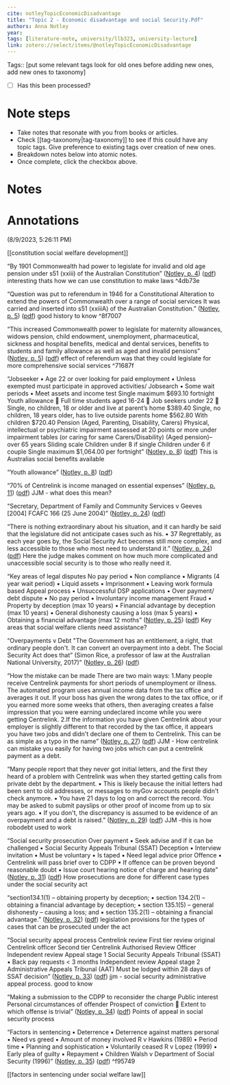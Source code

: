 ```yaml
---
cite: notleyTopicEconomicDisadvantage
title: "Topic 2 - Economic disadvantage and social Security.Pdf"
authors: Anna Notley
year: 
tags: [literature-note, university/llb323, university-lecture]
link: zotero://select/items/@notleyTopicEconomicDisadvantage
---
```


Tags:: [put some relevant tags look for old ones before adding new ones,  add new ones to taxonomy] 

- [ ] Has this been processed?

# Note steps
- Take notes that resonate with you from books or articles.
- Check [[tag-taxonomy|tag-taxonomy]] to see if this could have any topic tags. Give preference to existing tags over creation of new ones.
- Breakdown notes below into atomic notes.
- Once complete, click the checkbox above.



# Notes



# Annotations  
(8/9/2023, 5:26:11 PM)

[[constitution social welfare development]]

“By 1901 Commonwealth had power to legislate for invalid and old age pension under s51 (xxiii) of the Australian Constitution” ([Notley, p. 4](zotero://select/library/items/RMEE2KQQ)) ([pdf](zotero://open-pdf/library/items/EZKMKGLD?page=4&annotation=5BYZRAXP)) interesting thats how we can use constitution to make laws ^4db73e

“Question was put to referendum in 1946 for a Constitutional Alteration to extend the powers of Commonwealth over a range of social services It was carried and inserted into s51 (xxiiiA) of the Australian Constitution.” ([Notley, p. 5](zotero://select/library/items/RMEE2KQQ)) ([pdf](zotero://open-pdf/library/items/EZKMKGLD?page=5&annotation=QUQ7WG5E)) good history to know ^8f7007

“This increased Commonwealth power to legislate for maternity allowances, widows pension, child endowment, unemployment, pharmaceutical, sickness and hospital benefits, medical and dental services, benefits to students and family allowance as well as aged and invalid pensions” ([Notley, p. 5](zotero://select/library/items/RMEE2KQQ)) ([pdf](zotero://open-pdf/library/items/EZKMKGLD?page=5&annotation=KYWTQKNE)) effect of referendum was that they could legislate for more comprehensive social services ^71687f

“Jobseeker ▪ Age 22 or over looking for paid employment ▪ Unless exempted must participate in approved activities/ Jobsearch ▪ Some wait periods ▪ Meet assets and income test Single maximum $693.10 fortnight Youth allowance  Full time students aged 16-24  Job seekers under 22  Single, no children, 18 or older and live at parent’s home $389.40  Single, no children, 18 years older, has to live outside parents home $562.80 With children $720.40 Pension (Aged, Parenting, Disability, Carers) Physical, intellectual or psychiatric impairment assessed at 20 points or more under impairment tables (or caring for same Carers/Disability) (Aged pension)– over 65 years Sliding scale Children under 8 if single Children under 6 if couple Single maximum $1,064.00 per fortnight” ([Notley, p. 8](zotero://select/library/items/RMEE2KQQ)) ([pdf](zotero://open-pdf/library/items/EZKMKGLD?page=8&annotation=UIAT83J8)) This is Australias social benefits available

“Youth allowance” ([Notley, p. 8](zotero://select/library/items/RMEE2KQQ)) ([pdf](zotero://open-pdf/library/items/EZKMKGLD?page=8&annotation=A5VDWQAQ))

“70% of Centrelink is income managed on essential expenses” ([Notley, p. 11](zotero://select/library/items/RMEE2KQQ)) ([pdf](zotero://open-pdf/library/items/EZKMKGLD?page=11&annotation=SHSN6N8C)) JJM - what does this mean?

“Secretary, Department of Family and Community Services v Geeves [2004] FCAFC 166 (25 June 2004)” ([Notley, p. 24](zotero://select/library/items/RMEE2KQQ)) ([pdf](zotero://open-pdf/library/items/EZKMKGLD?page=24&annotation=DQ8JJN7J))

“There is nothing extraordinary about his situation, and it can hardly be said that the legislature did not anticipate cases such as his. ▪ 37 Regrettably, as each year goes by, the Social Security Act becomes still more complex, and less accessible to those who most need to understand it.” ([Notley, p. 24](zotero://select/library/items/RMEE2KQQ)) ([pdf](zotero://open-pdf/library/items/EZKMKGLD?page=24&annotation=WXBDVRBY)) Here the judge makes comment on how much more complicated and unaccessible social security is to those who really need it.

“Key areas of legal disputes No pay period ▪ Non compliance ▪ Migrants (4 year wait period) ▪ Liquid assets ▪ Imprisonment ▪ Leaving work formula based Appeal process ▪ Unsuccessful DSP applications ▪ Over payment/ debt dispute ▪ No pay period ▪ Involuntary income management Fraud ▪ Property by deception (max 10 years) ▪ Financial advantage by deception (max 10 years) ▪ General dishonesty causing a loss (max 5 years) ▪ Obtaining a financial advantage (max 12 moths” ([Notley, p. 25](zotero://select/library/items/RMEE2KQQ)) ([pdf](zotero://open-pdf/library/items/EZKMKGLD?page=25&annotation=444FTPQ8)) Key areas that social welfare clients need assistance?

“Overpayments v Debt "The Government has an entitlement, a right, that ordinary people don't. It can convert an overpayment into a debt. The Social Security Act does that” (Simon Rice, a professor of law at the Australian National University, 2017)” ([Notley, p. 26](zotero://select/library/items/RMEE2KQQ)) ([pdf](zotero://open-pdf/library/items/EZKMKGLD?page=26&annotation=XA44V9PV))

“How the mistake can be made There are two main ways: 1.Many people receive Centrelink payments for short periods of unemployment or illness. The automated program uses annual income data from the tax office and averages it out. If your boss has given the wrong dates to the tax office, or if you earned more some weeks that others, then averaging creates a false impression that you were earning undeclared income while you were getting Centrelink. 2.If the information you have given Centrelink about your employer is slightly different to that recorded by the tax office, it appears you have two jobs and didn't declare one of them to Centrelink. This can be as simple as a typo in the name” ([Notley, p. 27](zotero://select/library/items/RMEE2KQQ)) ([pdf](zotero://open-pdf/library/items/EZKMKGLD?page=27&annotation=JMM9CWC9)) JJM - How centrelink can mistake you easily for having two jobs which can put a centrelink payment as a debt.

“Many people report that they never got initial letters, and the first they heard of a problem with Centrelink was when they started getting calls from private debt by the department. ▪ This is likely because the initial letters had been sent to old addresses, or messages to myGov accounts people didn't check anymore. ▪ You have 21 days to log on and correct the record. You may be asked to submit payslips or other proof of income from up to six years ago. ▪ If you don't, the discrepancy is assumed to be evidence of an overpayment and a debt is raised.” ([Notley, p. 29](zotero://select/library/items/RMEE2KQQ)) ([pdf](zotero://open-pdf/library/items/EZKMKGLD?page=29&annotation=Q659FMYI)) JJM -this is how robodebt used to work

“Social security prosecution Over payment ▪ Seek advise and if it can be challenged ▪ Social Security Appeals Tribunal (SSAT) Deception ▪ Interview invitation ▪ Must be voluntary ▪ Is taped ▪ Need legal advice prior Offence ▪ Centrelink will pass brief over to CDPP ▪ If offence can be proven beyond reasonable doubt ▪ Issue court hearing notice of charge and hearing date” ([Notley, p. 31](zotero://select/library/items/RMEE2KQQ)) ([pdf](zotero://open-pdf/library/items/EZKMKGLD?page=31&annotation=NIZ844QV)) How prosecutions are done for different case types under the social security act

“section134.1(1) – obtaining property by deception; ▪ section 134.2(1) – obtaining a financial advantage by deception; ▪ section 135.1(5) – general dishonesty – causing a loss; and ▪ section 135.2(1) – obtaining a financial advantage.” ([Notley, p. 32](zotero://select/library/items/RMEE2KQQ)) ([pdf](zotero://open-pdf/library/items/EZKMKGLD?page=32&annotation=W3Q7PRI9)) legislation provisions for the types of cases that can be prosecuted under the act

“Social security appeal process Centrelink review First tier review original Centrelink officer Second tier Centrelink Authorised Review Officer Independent review Appeal stage 1 Social Security Appeals Tribunal (SSAT) ▪ Back pay requests < 3 months Independent review Appeal stage 2 Administrative Appeals Tribunal (AAT) Must be lodged within 28 days of SSAT decision” ([Notley, p. 33](zotero://select/library/items/RMEE2KQQ)) ([pdf](zotero://open-pdf/library/items/EZKMKGLD?page=33&annotation=48U53TJI)) jjm - social security administrative appeal process. good to know

“Making a submission to the CDPP to reconsider the charge Public interest Personal circumstances of offender Prospect of conviction  Extent to which offense is trivial” ([Notley, p. 34](zotero://select/library/items/RMEE2KQQ)) ([pdf](zotero://open-pdf/library/items/EZKMKGLD?page=34&annotation=7HBPJLWW)) Points of appeal in social security process


“Factors in sentencing ▪ Deterrence ▪ Deterrence against matters personal ▪ Need vs greed ▪ Amount of money involved R v Hawkins (1989) ▪ Period time ▪ Planning and sophistication ▪ Voluntarily ceased R v Lopez (1999) ▪ Early plea of guilty ▪ Repayment ▪ Children Walsh v Department of Social Security (1996)” ([Notley, p. 35](zotero://select/library/items/RMEE2KQQ)) ([pdf](zotero://open-pdf/library/items/EZKMKGLD?page=35&annotation=T3IDHRC6)) ^f95749

[[factors in sentencing under social welfare law]]